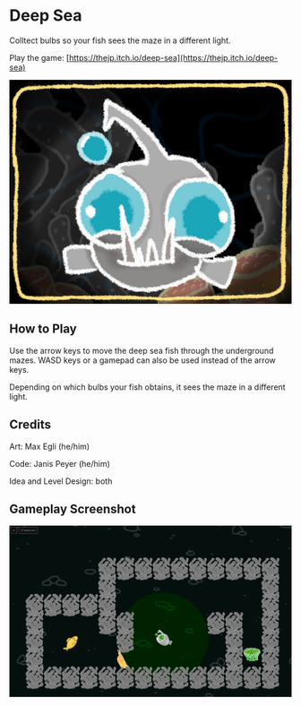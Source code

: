 # Deep Sea

Colltect bulbs so your fish sees the maze in a different light.

Play the game: [https://thejp.itch.io/deep-sea](https://thejp.itch.io/deep-sea)

![Logo](Graphics/Different%20Objects/Icon.png)

## How to Play

Use the arrow keys to move the deep sea fish through the underground mazes. WASD keys or a gamepad can also be used instead of the arrow keys.

Depending on which bulbs your fish obtains, it sees the maze in a different light.

## Credits

Art: Max Egli (he/him)

Code: Janis Peyer (he/him)

Idea and Level Design: both

## Gameplay Screenshot

![Gameplay Screenshot](Graphics/GamePlayScreenshot.png)
